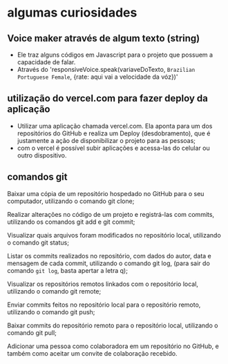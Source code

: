 # algumas curiosidades 

## Voice maker através de algum texto (string)

<script src="https://code.responsivevoice.org/responsivevoice. js"></script>

- Ele traz alguns códigos em Javascript para o projeto que possuem a capacidade de falar.
- Através do 'responsiveVoice.speak(variaveDoTexto, `Brazilian Portuguese Female`, {rate: aqui vai a velocidade da vóz})' 

## utilização do vercel.com para fazer deploy da aplicação

- Utilizar uma aplicação chamada vercel.com. Ela aponta para um dos repositórios do GitHub e realiza um Deploy (desdobramento), que é justamente a ação de disponibilizar o projeto para as pessoas;
- com o vercel é possível subir aplicações e acessa-las do celular ou outro dispositivo.

## comandos git
Baixar uma cópia de um repositório hospedado no GitHub para o seu computador, utilizando o comando git clone;

Realizar alterações no código de um projeto e registrá-las com commits, utilizando os comandos git add e git commit;

Visualizar quais arquivos foram modificados no repositório local, utilizando o comando git status;

Listar os commits realizados no repositório, com dados do autor, data e mensagem de cada commit, utilizando o comando git log, (para sair do comando `git log`, basta apertar a letra q);

Visualizar os repositórios remotos linkados com o repositório local, utilizando o comando git remote;

Enviar commits feitos no repositório local para o repositório remoto, utilizando o comando git push;

Baixar commits do repositório remoto para o repositório local, utilizando o comando git pull;

Adicionar uma pessoa como colaboradora em um repositório no GitHub, e também como aceitar um convite de colaboração recebido.

